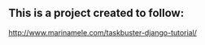<h2>This is a project created to follow:</h2>

http://www.marinamele.com/taskbuster-django-tutorial/
